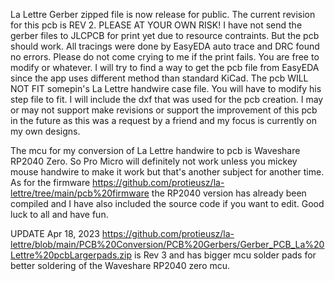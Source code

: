 La Lettre Gerber zipped file is now release for public.  The current revision for this pcb is REV 2.  PLEASE AT YOUR OWN RISK! I have not send the gerber files to JLCPCB for print yet due to resource contraints.  But the pcb should work.  All tracings were done by EasyEDA auto trace and DRC found no errors.  Please do not come crying to me if the print fails.  You are free to modify or whatever.  I will try to find a way to get the pcb file from EasyEDA since the app uses different method than standard KiCad.  The pcb WILL NOT FIT somepin's La Lettre handwire case file. You will have to modify his step file to fit.  I will include the dxf that was used for the pcb creation.  I may or may not support make revisions or support the improvement of this pcb in the future as this was a request by a friend and my focus is currently on my own designs.

The mcu for my conversion of La Lettre handwire to pcb is Waveshare RP2040 Zero. So Pro Micro will definitely not work unless you mickey mouse handwire to make it work but that's another subject for another time.  As for the firmware https://github.com/protieusz/la-lettre/tree/main/pcb%20firmware the RP2040 version has already been compiled and I have also included the source code if you want to edit.  Good luck to all and have fun.

UPDATE Apr 18, 2023
https://github.com/protieusz/la-lettre/blob/main/PCB%20Conversion/PCB%20Gerbers/Gerber_PCB_La%20Lettre%20pcbLargerpads.zip is Rev 3 and has bigger mcu solder pads for better soldering of the Waveshare RP2040 zero mcu.

